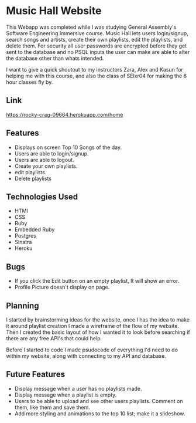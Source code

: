 # Music Hall Website

This Webapp was completed while I was studying General Assembly's Software Engineering Immersive course. Music Hall lets users login/signup, search songs and artists, create their own playlists, edit the playlists, and delete them. For security all user passwords are encrypted before they get sent to the database and no PSQL inputs the user can make are able to alter the database other than whats intended.

I want to give a quick shoutout to my instructors Zara, Alex and Kasun for helping me with this course, and also the class of SEIxr04 for making the 8 hour classes fly by.

## Link

https://rocky-crag-09664.herokuapp.com/home

## Features

* Displays on screen Top 10 Songs of the day.
* Users are able to login/signup.
* Users are able to logout.
* Create your own playlists.
* edit playlists.
* Delete playlists

## Technologies Used

* HTMl
* CSS
* Ruby
* Embedded Ruby
* Postgres
* Sinatra
* Heroku

## Bugs

* If you click the Edit button on an empty playlist, It will show an error.
* Profile Picture doesn't display on page.

## Planning

I started by brainstorming ideas for the website, once I has the idea to make it around playlist creation I made a wireframe of the flow of my website. Then I created the basic layout of how I wanted it to look before searching if there are any free API's that could help. 

Before I started to code I made psudocode of everything I'd need to do within my website, along with connecting to my API and database.

## Future Features

* Display message when a user has no playlists made.
* Display message when a playlist is empty.
* Users to be able to upload and see other users playlists. Comment on them, like them and save them.
* Add more styling and animations to the top 10 list; make it a slideshow.
